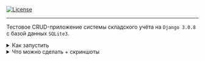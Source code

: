 [![License](https://img.shields.io/badge/license-MIT-green)](https://tldrlegal.com/license/mit-license) <br>

<hr>

Тестовое CRUD-приложение системы складского учёта на ```Django 3.0.8``` с базой данных ```SQLite3```.

<details>
  
  <summary>
   Как запустить
  </summary>

<br>

Один из вариантов - использовать дистрибутив Linux и установленный Docker<br> (протестировано на ```Ubuntu 20.04 LTS``` с установленным ```docker.io 19.03.8```).<br>
Будут загружены Docker образы Nginx и Alpine с python3.8,
затем создан образ контейнера приложения Django<br> и два volume - директории для базы данных и статических файлов.<br> 
Доступ к сайту будет осуществляться через контейнер Nginx (порт 8888).<br>
Для установки нужно выполнить следующие команды в терминале:<br>

- клонировать репозиторий в нужную директорию, перейти в неё и добавить скрипту ```install.sh``` разрешение на выполнение
```sh
$ git clone https://github.com/96tm/warehouse-management-test.git; cd warehouse-management-test; chmod +x ./install.sh
```
- запустить скрипт установки, заменив<br>
```EMAIL_HOST``` на адрес почтового сервера для отправки сообщений,<br>
```EMAIL_ADDRESS``` на email на указанном почтовом сервере (будет использоваться как
email администратора),<br>
```EMAIL_PASSWORD``` на пароль для email, <br>
```CLIENT_EMAIL``` на email для тестовых пользователей (можно такой же, как ```EMAIL_ADDRESS```)
```sh
$ sudo ./install.sh "EMAIL_HOST" "EMAIL_ADDRESS" "EMAIL_PASSWORD" "CLIENT_EMAIL"
```
База будет заполнена тестовыми данными.
Сайт должен быть доступен по адресу 
<a href="http://localhost:8888">localhost:8888</a>. <br>
Для входа на <a href="http://localhost:8888/admin/login/">страницу администрирования</a> можно использовать тестового пользователя ```admin```
с паролем ```admin```.
Для остановки и удаления приложения нужно выполнить следующие команды в терминале:
```sh
$ chmod +x ./uninstall.sh; sudo ./uninstall.sh
```
Для удаления Docker образов Alpine и Nginx:
```sh
sudo docker image rm python:3.8-alpine; sudo docker image rm nginx:latest
```

</details>

<details>
  
  <summary>
    Что можно сделать + скриншоты
  </summary>

- создать поставку на странице <a href="http://localhost:8888/cargo_new">/cargo_new</a>
![Страница поставки](screenshots/1.png)
- создать покупку на странице <a href="http://localhost:8888/order">/order</a>;
![Страница покупки](screenshots/2.png)

- выбрать созданные поставку и покупку на страницах <a href="http://localhost:8888/admin/cargo/cargo">admin/cargo/cargo</a>
и <a href="http://localhost:8888/admin/shipment/shipment">/admin/shipment/shipment</a>;
![Страница списка поставок](screenshots/3.png)
![Страница списка покупок](screenshots/4.png)

- на странице поставки нажать "Подтвердить получение поставки";
- на странице покупки нажать "Подтвердить готовность к отправке"
(если количество товаров в покупке превышает количество товаров на складе,
кнопка будет скрыта).
![Страница товаров](screenshots/5.png)
![Страница категорий](screenshots/6.png)

</details>
